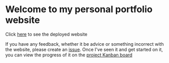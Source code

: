# Welcome to my personal portfolio website

Click [here](https://shaurya-chandhoke.github.io) to see the deployed website

If you have any feedback, whether it be advice or something incorrect with the website, please create an [issue](https://github.com/shaurya-chandhoke/shaurya-chandhoke.github.io/issues). Once I've seen it
and get started on it, you can view the progress of it on the [project Kanban board](https://github.com/shaurya-chandhoke/shaurya-chandhoke.github.io/projects/1)